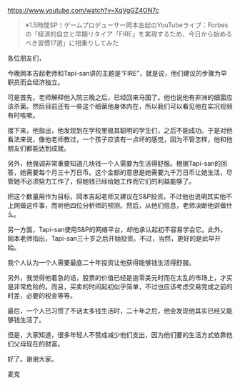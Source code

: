 https://www.youtube.com/watch?v=XqVgGZ4ON7c

> ※1.5時間SP！ゲームプロデューサー岡本吉起のYouTubeライブ：Forbesの「経済的自立と早期リタイア「FIRE」を実現するため、今日から始めるべき習慣17選」に相乗りしてみた

各位朋友们，

今晚岡本吉起老师和Tapi-san讲的主题是“FIRE”，就是说，他们建议的步骤为早职员而会经济独立。

可是首先，老师解释他入院三晚之后，已经回来马国了。他也说他有非洲的细菌应该杀菌。然后目前还有一些这个细菌他身体内在，所以我们可以看见他在实况视频有时咳嗽。

接下来，他指出，他发现到在学校里极其聪明的学生们，之后不能成功。于是对他看法来说，像他老师教过，一个孩子应该有一点坏的感觉，因为不管怎样，他和他朋友们都能达到成就。

另外，他强调非常重要知道几块钱一个人需要为生活得舒服。根据Tapi-san的回答，她需要每个月三十万日币。这个金额的意思是她需要九千万日币让她生活，尽管她不必须努力工作了，但她钱已经给她工作而它们的利益能够了。

把这个数量用作为目标，岡本吉起老师又建议在S&P投资。不过他也说明其实他不上网做这件事，而听他四位分析师的预测。然后，从他们信息，老师决断他讲做什么。

另一方面，Tapi-san使用S&P的网络平台，却他承认起初不容易学会它。此外，岡本老师指出，Tapi-san三十岁之后开始投资。不过，当然，更好的是此早开始。

我个人认为一个人需要最底二十年投资让他获得能够钱生活得舒服。

另外，我觉得他着急的话，股票的价值已经是逾零美元时而在太乱的市场上，才买是非常危险的。而且，买卖的时间起初似乎简单，不过也应该考虑交易完成之前的时差，必要的税金等等。

最后，一个人已习惯了不话太多钱生活时，二十年之后，他会发现他其实已经又能够钱生活了。

但是，大家知道，很多年轻人不赞成减少他们支出，因为他们要的生活方式依靠他们父母现在的财富。

好了。谢谢大家。

麦克
